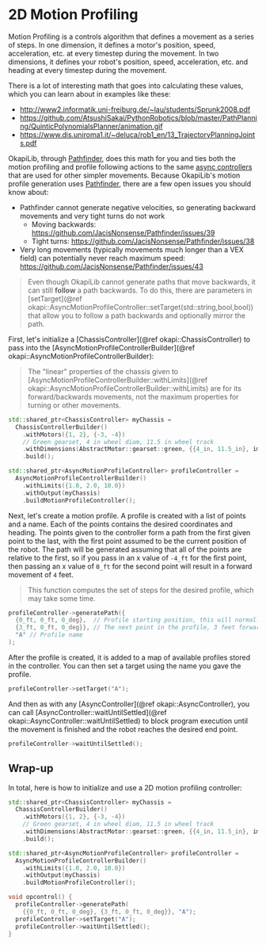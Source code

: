 # 2D Motion Profiling

Motion Profiling is a controls algorithm that defines a movement as a series of
steps. In one dimension, it defines a motor's position, speed, acceleration,
etc. at every timestep during the movement. In two dimensions, it defines your
robot's position, speed, acceleration, etc. and heading at every timestep during
the movement.

There is a lot of interesting math that goes into calculating these values,
which you can learn about in examples like these:

- <http://www2.informatik.uni-freiburg.de/~lau/students/Sprunk2008.pdf>
- <https://github.com/AtsushiSakai/PythonRobotics/blob/master/PathPlanning/QuinticPolynomialsPlanner/animation.gif>
- <https://www.dis.uniroma1.it/~deluca/rob1_en/13_TrajectoryPlanningJoints.pdf>

OkapiLib, through [Pathfinder](https://github.com/JacisNonsense/Pathfinder),
does this math for you and ties both the motion profiling and profile following
actions to the same
[async controllers](docs/tutorials/walkthrough/asyncAutonomousMovement.md) that are used
for other simpler movements. Because OkapiLib's motion profile generation uses
[Pathfinder](https://github.com/JacisNonsense/Pathfinder), there are a few open
issues you should know about:

- Pathfinder cannot generate negative velocities, so generating backward movements and very tight turns do not work
  - Moving backwards: <https://github.com/JacisNonsense/Pathfinder/issues/39>
  - Tight turns: <https://github.com/JacisNonsense/Pathfinder/issues/38>
- Very long movements (typically movements much longer than a VEX field) can potentially never reach maximum speed: <https://github.com/JacisNonsense/Pathfinder/issues/43>

> Even though OkapiLib cannot generate paths that move backwards, it can still **follow** a path backwards. 
> To do this, there are parameters in [setTarget](@ref okapi::AsyncMotionProfileController::setTarget(std::string,bool,bool)) 
> that allow you to follow a path backwards and optionally mirror the path.

First, let's initialize a [ChassisController](@ref okapi::ChassisController) to
pass into the
[AsyncMotionProfileControllerBuilder](@ref okapi::AsyncMotionProfileControllerBuilder):

> The \"linear\" properties of the chassis given to
> [AsyncMotionProfileControllerBuilder::withLimits](@ref okapi::AsyncMotionProfileControllerBuilder::withLimits)
> are for its forward/backwards movements, not the maximum properties for
> turning or other movements.


```cpp
std::shared_ptr<ChassisController> myChassis =
  ChassisControllerBuilder()
    .withMotors({1, 2}, {-3, -4})
    // Green gearset, 4 in wheel diam, 11.5 in wheel track
    .withDimensions(AbstractMotor::gearset::green, {{4_in, 11.5_in}, imev5GreenTPR})
    .build();

std::shared_ptr<AsyncMotionProfileController> profileController =
  AsyncMotionProfileControllerBuilder()
    .withLimits({1.0, 2.0, 10.0})
    .withOutput(myChassis)
    .buildMotionProfileController();
```

Next, let's create a motion profile. A profile is created with a list of points
and a name. Each of the points contains the desired coordinates and heading.
The points given to the controller form a path from the first given
point to the last, with the first point assumed to be the current position of
the robot. The path will be generated assuming that all of the points are
relative to the first, so if you pass in an x value of `-4_ft` for the first
point, then passing an x value of `0_ft` for the second point will result in a
forward movement of `4` feet.

> This function computes the set of steps for the desired profile, which may
> take some time.

```cpp
profileController->generatePath({
  {0_ft, 0_ft, 0_deg},  // Profile starting position, this will normally be (0, 0, 0)
  {3_ft, 0_ft, 0_deg}}, // The next point in the profile, 3 feet forward
  "A" // Profile name
);
```

After the profile is created, it is added to a map of available profiles
stored in the controller. You can then set a target using the name you
gave the profile.


```cpp
profileController->setTarget("A");
```

And then as with any [AsyncController](@ref okapi::AsyncController), you can
call
[AsyncController::waitUntilSettled](@ref okapi::AsyncController::waitUntilSettled)
to block program execution until the movement is finished and the robot reaches
the desired end point.

```cpp
profileController->waitUntilSettled();
```

## Wrap-up

In total, here is how to initialize and use a 2D motion profiling controller:

```cpp
std::shared_ptr<ChassisController> myChassis =
  ChassisControllerBuilder()
    .withMotors({1, 2}, {-3, -4})
    // Green gearset, 4 in wheel diam, 11.5 in wheel track
    .withDimensions(AbstractMotor::gearset::green, {{4_in, 11.5_in}, imev5GreenTPR})
    .build();

std::shared_ptr<AsyncMotionProfileController> profileController = 
  AsyncMotionProfileControllerBuilder()
    .withLimits({1.0, 2.0, 10.0})
    .withOutput(myChassis)
    .buildMotionProfileController();

void opcontrol() {
  profileController->generatePath(
    {{0_ft, 0_ft, 0_deg}, {3_ft, 0_ft, 0_deg}}, "A");
  profileController->setTarget("A");
  profileController->waitUntilSettled();
}
```
